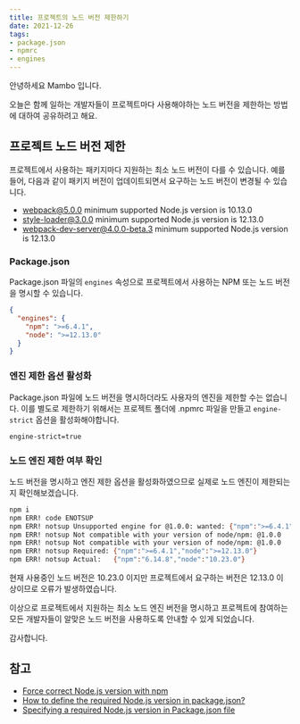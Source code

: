 ```yaml
---
title: 프로젝트의 노드 버전 제한하기
date: 2021-12-26
tags:
- package.json
- npmrc
- engines
---
```


안녕하세요 Mambo 입니다.

오늘은 함께 일하는 개발자들이 프로젝트마다 사용해야하는 노드 버전을 제한하는 방법에 대하여 공유하려고 해요.

## 프로젝트 노드 버전 제한
프로젝트에서 사용하는 패키지마다 지원하는 최소 노드 버전이 다를 수 있습니다. 예를 들어, 다음과 같이 패키지 버전이 업데이트되면서 요구하는 노드 버전이 변경될 수 있습니다.

- [webpack@5.0.0](https://webpack.js.org/blog/2020-10-10-webpack-5-release/#minimum-nodejs-version) minimum supported Node.js version is 10.13.0
- [style-loader@3.0.0](https://github.com/webpack-contrib/style-loader/releases/tag/v3.0.0) minimum supported Node.js version is 12.13.0
- [webpack-dev-server@4.0.0-beta.3](https://github.com/webpack/webpack-dev-server/blob/master/CHANGELOG.md#400-beta3-2021-05-06) minimum supported Node.js version is 12.13.0

### Package.json
Package.json 파일의 `engines` 속성으로 프로젝트에서 사용하는 NPM 또는 노드 버전을 명시할 수 있습니다.

```json
{
  "engines": {
    "npm": ">=6.4.1",
    "node": ">=12.13.0"
  }
}
```

### 엔진 제한 옵션 활성화
Package.json 파일에 노드 버전을 명시하더라도 사용자의 엔진을 제한할 수는 없습니다. 이를 별도로 제한하기 위해서는 프로젝트 폴더에 .npmrc 파일을 만들고 `engine-strict` 옵션을 활성화해야합니다.

```properties
engine-strict=true
```

### 노드 엔진 제한 여부 확인
노드 버전을 명시하고 엔진 제한 옵션을 활성화하였으므로 실제로 노드 엔진이 제한되는지 확인해보겠습니다.

```sh
npm i
npm ERR! code ENOTSUP
npm ERR! notsup Unsupported engine for @1.0.0: wanted: {"npm":">=6.4.1","node":">=12.13.0"} (current: {"node":"10.23.0","npm":"6.14.8"})
npm ERR! notsup Not compatible with your version of node/npm: @1.0.0
npm ERR! notsup Not compatible with your version of node/npm: @1.0.0
npm ERR! notsup Required: {"npm":">=6.4.1","node":">=12.13.0"}
npm ERR! notsup Actual:   {"npm":"6.14.8","node":"10.23.0"}
```

현재 사용중인 노드 버전은 10.23.0 이지만 프로젝트에서 요구하는 버전은 12.13.0 이상이므로 오류가 발생하였습니다.

이상으로 프로젝트에서 지원하는 최소 노드 엔진 버전을 명시하고 프로젝트에 참여하는 모든 개발자들이 알맞은 노드 버전을 사용하도록 안내할 수 있게 되었습니다.

감사합니다.

## 참고 
- [Force correct Node.js version with npm](https://medium.com/@fabian.illner/force-correct-node-js-version-with-npm-a2a57fd12fa)  
- [How to define the required Node.js version in package.json?](https://www.geeksforgeeks.org/how-to-define-the-required-node-js-version-in-package-json/)  
- [Specifying a required Node.js version in Package.json file](https://reactgo.com/specify-node-version/)  
